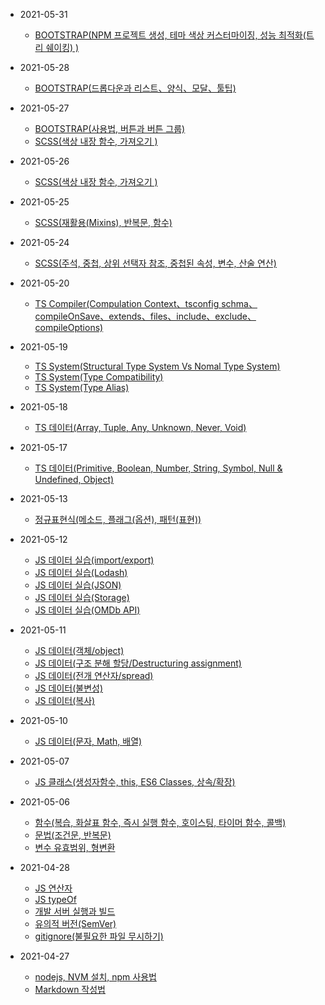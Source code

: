 - 2021-05-31

  - [BOOTSTRAP(NPM 프로젝트 생성, 테마 색상 커스터마이징, 성능 최적화(트리 쉐이킹) )](https://digndkssud.github.io/20210531/bootstrap)
  
- 2021-05-28

  - [BOOTSTRAP(드롭다운과 리스트、양식、모달、툴팁)](https://digndkssud.github.io/20210528/bootstrap)
  
- 2021-05-27

  - [BOOTSTRAP(사용법, 버튼과 버튼 그룹)](https://digndkssud.github.io/20210527/bootstrap)
  - [SCSS(색상 내장 함수, 가져오기 )](https://digndkssud.github.io/20210527/scss)

- 2021-05-26

  - [SCSS(색상 내장 함수, 가져오기 )](https://digndkssud.github.io/20210526/scss)

- 2021-05-25

  - [SCSS(재활용(Mixins), 반복문, 함수)](https://digndkssud.github.io/20210525/scss)

- 2021-05-24

  - [SCSS(주석, 중첩, 상위 선택자 참조, 중첩된 속성, 변수, 산술 연산)](https://digndkssud.github.io/20210524/scss)

- 2021-05-20

  - [TS Compiler(Compulation Context、tsconfig schma、compileOnSave、extends、files、include、exclude、compileOptions)](https://digndkssud.github.io/20210520/typeScript)
- 2021-05-19

  - [TS System(Structural Type System Vs Nomal Type System)](https://digndkssud.github.io/20210519/typesystem)
  - [TS System(Type Compatibility)](https://digndkssud.github.io/20210519/typeCompatibility)
  - [TS System(Type Alias)](https://digndkssud.github.io/20210519/type_Alias)


- 2021-05-18
 
  - [TS 데이터(Array, Tuple, Any, Unknown, Never, Void)](https://digndkssud.github.io/20210518/typescript_Essentials)

- 2021-05-17
  - [TS 데이터(Primitive, Boolean, Number, String, Symbol, Null & Undefined, Object)](https://digndkssud.github.io/20210517/typeAnnotation)
  
- 2021-05-13
  - [정규표현식(메소드, 플래그(옵션), 패턴(표현))](https://digndkssud.github.io/20210513/regexp)

- 2021-05-12

  - [JS 데이터 실습(import/export)](https://digndkssud.github.io/20210512/import_export)
  - [JS 데이터 실습(Lodash)](https://digndkssud.github.io/20210512/lodash)
  - [JS 데이터 실습(JSON)](https://digndkssud.github.io/20210512/json)
  - [JS 데이터 실습(Storage)](https://digndkssud.github.io/20210512/storage)
  - [JS 데이터 실습(OMDb API)](https://digndkssud.github.io/20210512/omdb)

- 2021-05-11

  - [JS 데이터(객체/object)](https://digndkssud.github.io/20210511/object)
  - [JS 데이터(구조 분해 할당/Destructuring assignment)](https://digndkssud.github.io/20210511/destructuring_assignment)
  - [JS 데이터(전개 연산자/spread)](https://digndkssud.github.io/20210511/spread)
  - [JS 데이터(불변성)](https://digndkssud.github.io/20210511/immutability)
  - [JS 데이터(복사)](https://digndkssud.github.io/20210511/copy)
  
- 2021-05-10

  - [JS 데이터(문자, Math, 배열)](https://digndkssud.github.io/20210510/javascriptData_1)

- 2021-05-07

  - [JS 클래스(생성자함수, this, ES6 Classes, 상속/확장)](https://digndkssud.github.io/20210507/JSClass)


- 2021-05-06

  - [함수(복습, 화살표 함수, 즉시 실행 함수, 호이스팅, 타이머 함수, 콜백)](https://digndkssud.github.io/20210506/function)  
  - [문법(조건문, 반복문)](https://digndkssud.github.io/20210506/Statement)  
  - [변수 유효범위, 형변환](https://digndkssud.github.io/20210506/Variable)

- 2021-04-28


  - [JS 연산자](https://digndkssud.github.io/operator)
  - [JS typeOf](https://digndkssud.github.io/JS-TEST)
  - [개발 서버 실행과 빌드](https://digndkssud.github.io/server)  
  - [유의적 버전(SemVer)](https://digndkssud.github.io/SemVer)  
  - [gitignore(불필요한 파일 무시하기)](https://digndkssud.github.io/gitignore)
  
  
- 2021-04-27


  - [nodejs, NVM 설치, npm 사용법](https://digndkssud.github.io/nodejs)  
  - [Markdown 작성법](https://digndkssud.github.io/markdown)
